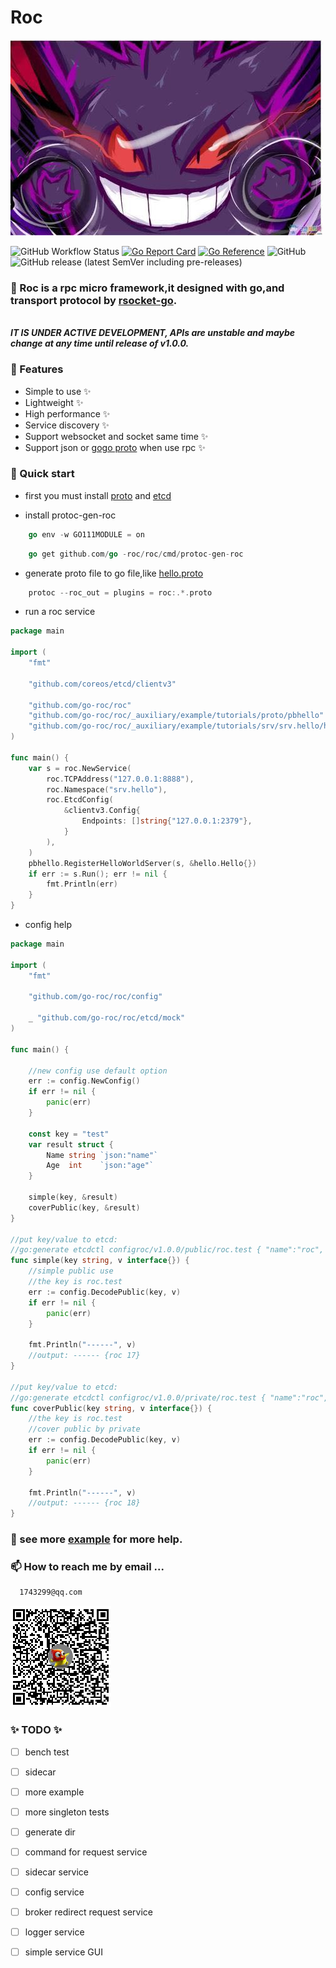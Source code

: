 # Roc

![logo](https://github.com/go-roc/roc/blob/master/_auxiliary/imgs/logo.jpg)

![GitHub Workflow Status](https://github.com/rsocket/rsocket-go/workflows/Go/badge.svg)
[![Go Report Card](https://goreportcard.com/badge/github.com/go-roc/roc)](https://goreportcard.com/report/github.com/go-roc/roc)
[![Go Reference](https://pkg.go.dev/badge/roc.svg)](https://pkg.go.dev/github.com/go-roc/roc)
![GitHub](https://img.shields.io/github/license/go-roc/roc?logo=rsocket)
![GitHub release (latest SemVer including pre-releases)](https://img.shields.io/github/v/release/go-roc/roc?include_prereleases)

### 👋 Roc is a rpc micro framework,it designed with go,and transport protocol by [rsocket-go](https://github.com/rsocket/rsocket-go).

<br>***IT IS UNDER ACTIVE DEVELOPMENT, APIs are unstable and maybe change at any time until release of v1.0.0.***

### 👀 Features

- Simple to use ✨
- Lightweight ✨
- High performance ✨
- Service discovery ✨
- Support websocket and socket same time ✨
- Support json or [gogo proto](https://github.com/gogo/protobuf) when use rpc ✨

### 🌱 Quick start

- first you must install [proto](https://github.com/gogo/protobuf) and [etcd](https://github.com/etcd-io/etcd)

- install protoc-gen-roc

```go
    go env -w GO111MODULE = on
```

```go
    go get github.com/go -roc/roc/cmd/protoc-gen-roc
```

- generate proto file to go file,like [hello.proto](https://roc/_auxiliary/example/tutorials/proto/pbhello.proto)

```go
    protoc --roc_out = plugins = roc:.*.proto
```

- run a roc service

```go
package main

import (
    "fmt"

    "github.com/coreos/etcd/clientv3"

    "github.com/go-roc/roc"
    "github.com/go-roc/roc/_auxiliary/example/tutorials/proto/pbhello"
    "github.com/go-roc/roc/_auxiliary/example/tutorials/srv/srv.hello/hello"
)

func main() {
    var s = roc.NewService(
        roc.TCPAddress("127.0.0.1:8888"),
        roc.Namespace("srv.hello"),
        roc.EtcdConfig(
            &clientv3.Config{
                Endpoints: []string{"127.0.0.1:2379"},
            }
        ),
    )
    pbhello.RegisterHelloWorldServer(s, &hello.Hello{})
    if err := s.Run(); err != nil {
        fmt.Println(err)
    }
}
```

- config help

```go
package main

import (
    "fmt"

    "github.com/go-roc/roc/config"

    _ "github.com/go-roc/roc/etcd/mock"
)

func main() {

    //new config use default option
    err := config.NewConfig()
    if err != nil {
        panic(err)
    }

    const key = "test"
    var result struct {
        Name string `json:"name"`
        Age  int    `json:"age"`
    }

    simple(key, &result)
    coverPublic(key, &result)
}

//put key/value to etcd:
//go:generate etcdctl configroc/v1.0.0/public/roc.test { "name":"roc", "age":17 }
func simple(key string, v interface{}) {
    //simple public use
    //the key is roc.test
    err := config.DecodePublic(key, v)
    if err != nil {
        panic(err)
    }

    fmt.Println("------", v)
    //output: ------ {roc 17}
}

//put key/value to etcd:
//go:generate etcdctl configroc/v1.0.0/private/roc.test { "name":"roc", "age":18 }
func coverPublic(key string, v interface{}) {
    //the key is roc.test
    //cover public by private
    err := config.DecodePublic(key, v)
    if err != nil {
        panic(err)
    }

    fmt.Println("------", v)
    //output: ------ {roc 18}
}

```

### 💞️ see more [example](https://github.com/go-roc/roc/tree/master/_auxiliary/example) for more help.

### 📫 How to reach me by email ...

```email
  1743299@qq.com
```

![code](https://github.com/go-roc/roc/blob/master/_auxiliary/imgs/qr.png)

### ✨ TODO ✨

- [ ] bench test
- [ ] sidecar
- [ ] more example
- [ ] more singleton tests
- [ ] generate dir
- [ ] command for request service
- [ ] sidecar service
- [ ] config service
- [ ] broker redirect request service
- [ ] logger service
- [ ] simple service GUI



